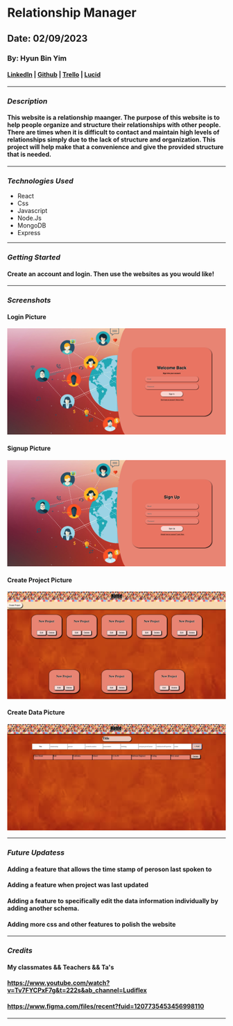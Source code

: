 # Relationship Manager
## Date: 02/09/2023
### By: Hyun Bin Yim
#### [LinkedIn](https://www.linkedin.com/in/hyunbinyim/) | [Github](https://github.com/hby77) | [Trello](https://trello.com/b/OdPMNiek/project-2) | [Lucid](https://lucid.app/lucidchart/9c24a6a8-3879-4342-9466-0a8e11c6574a/edit?page=0_0&invitationId=inv_e85ceed0-7e1c-4313-98b3-7075aa2356c4#)
***
### ***Description***
#### This website is a relationship maanger. The purpose of this website is to help people organize and structure their relationships with other people. There are times when it is difficult to contact and maintain high levels of relationships simply due to the lack of structure and organization. This project will help make that a convenience and give the provided structure that is needed.
***
### ***Technologies Used***
* React
* Css
* Javascript
* Node.Js
* MongoDB
* Express
***
### ***Getting Started***
#### Create an account and login. Then use the websites as you would like!
***
### ***Screenshots***
#### Login Picture
![Image](images/login.png)
#### Signup Picture 
![Image](images/signup.png)
#### Create Project Picture 
![Image](images/createproject.png)
#### Create Data Picture
![Image](images/createdata.png)
***
### ***Future Updatess***
#### Adding a feature that allows the time stamp of peroson last spoken to
#### Adding a feature when project was last updated
#### Adding a feature to specifically edit the data information individually by adding another schema. 
#### Adding more css and other features to polish the website
***
### ***Credits***
#### My classmates && Teachers && Ta's
#### https://www.youtube.com/watch?v=Tv7FYCPxF7g&t=222s&ab_channel=Ludiflex
#### https://www.figma.com/files/recent?fuid=1207735453456998110
***
